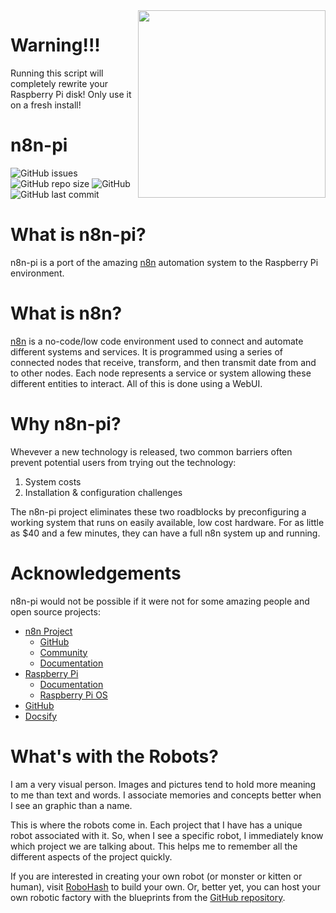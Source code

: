 <img align="right" width="300" height="300" src="https://robohash.org/n8n-pi">

# Warning!!!
Running this script will completely rewrite your Raspberry Pi disk! Only use it on a fresh install!

# n8n-pi
![GitHub issues](https://img.shields.io/github/issues-raw/TephlonDude/n8n-pi) ![GitHub repo size](https://img.shields.io/github/repo-size/TephlonDude/n8n-pi) ![GitHub](https://img.shields.io/github/license/TephlonDude/n8n-pi) ![GitHub last commit](https://img.shields.io/github/last-commit/TephlonDude/n8n-pi)

# What is n8n-pi?
n8n-pi is a port of the amazing [n8n](https://n8n.io) automation system to the Raspberry Pi environment.

# What is n8n?
[n8n](https://n8n.io) is a no-code/low code environment used to connect and automate different systems and services. It is programmed using a series of connected nodes that receive, transform, and then transmit date from and to other nodes. Each node represents a service or system allowing these different entities to interact. All of this is done using a WebUI.

# Why n8n-pi?
Whevever a new technology is released, two common barriers often prevent potential users from trying out the technology:
1. System costs
1. Installation & configuration challenges

The n8n-pi project eliminates these two roadblocks by preconfiguring a working system that runs on easily available, low cost hardware. For as little as $40 and a few minutes, they can have a full n8n system up and running.

# Acknowledgements
n8n-pi would not be possible if it were not for some amazing people and open source projects:
* [n8n Project](https://n8n.io/)
    * [GitHub](https://github.com/n8n-io/n8n)
    * [Community](https://community.n8n.io/)
    * [Documentation](https://docs.n8n.io)
* [Raspberry Pi](https://www.raspberrypi.org/)
    * [Documentation](https://www.raspberrypi.org/documentation/)
    * [Raspberry Pi OS](https://www.raspberrypi.org/downloads/raspbian/)
* [GitHub](https://github.com/)
* [Docsify](https://docsify.js.org/)

# What's with the Robots?
I am a very visual person. Images and pictures tend to hold more meaning to me than text and words. I associate memories and concepts better when I see an graphic than a name.

This is where the robots come in. Each project that I have has a unique robot associated with it. So, when I see a specific robot, I immediately know which project we are talking about. This helps me to remember all the different aspects of the project quickly.

If you are interested in creating your own robot (or monster or kitten or human), visit [RoboHash](https://robohash.org/) to build your own. Or, better yet, you can host your own robotic factory with the blueprints from the [GitHub repository](https://github.com/e1ven/Robohash).